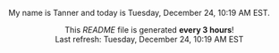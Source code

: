 My name is Tanner and today is Tuesday, December 24, 10:19 AM EST.

<p align="center">This <i>README</i> file is generated <b>every 3 hours</b>!</br>Last refresh: Tuesday, December 24, 10:19 AM EST<br /></p>
